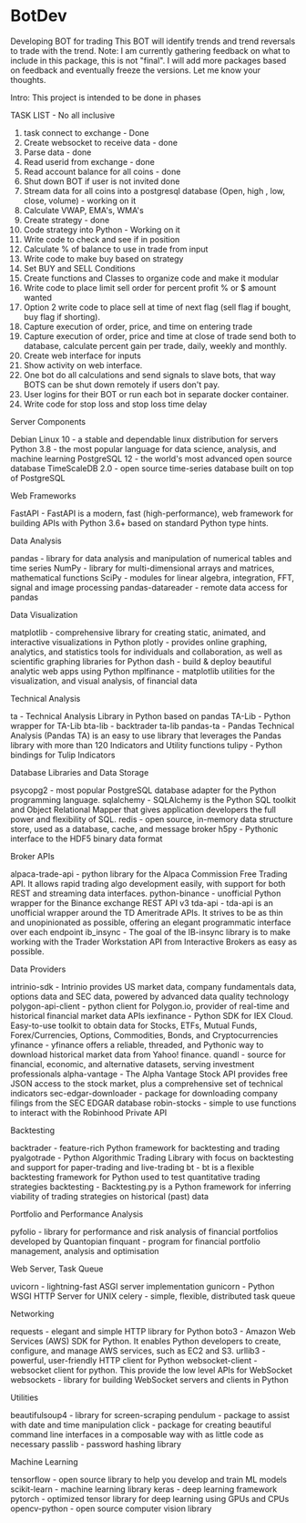# BotDev
Developing BOT for trading
This BOT will identify trends and trend reversals to trade with the trend.
Note: I am currently gathering feedback on what to include in this package, this is not "final". I will add more packages based on feedback and eventually freeze the versions. Let me know your thoughts.

Intro:
This project is intended to be done in phases

TASK LIST - No all inclusive

1) task connect to exchange - Done
2) Create websocket to receive data - done
3) Parse data - done
4) Read userid from exchange - done
5) Read account balance for all coins - done
6) Shut down BOT if user is not invited done
7) Stream data for all coins into a postgresql database (Open, high , low, close, volume) - working on it
8) Calculate VWAP, EMA's, WMA's
9) Create strategy - done
10) Code strategy into Python - Working  on it
11) Write code to check and see if in position
12) Calculate % of balance to use in trade from input
13) Write code to make buy based on strategy
14) Set BUY and SELL Conditions
15) Create functions and Classes to organize code and make it modular
16) Write code to place limit sell order for percent profit % or $ amount wanted
17) Option 2 write code to place sell at time of next flag (sell flag if bought, buy flag if shorting). 
18) Capture execution of order, price, and time on entering trade
19) Capture execution of order, price and time at close of trade send both to database, calculate percent gain per trade, daily, weekly and monthly. 
20) Create web interface for inputs
21) Show activity on web interface.  
22) One bot do all calculations and send signals to slave bots, that way BOTS can be shut down remotely if users don't pay.  
23) User logins for their BOT or run each bot in separate docker container.
24) Write code for stop loss and stop loss time delay

Server Components

Debian Linux 10 - a stable and dependable linux distribution for servers
Python 3.8 - the most popular language for data science, analysis, and machine learning
PostgreSQL 12 - the world's most advanced open source database
TimeScaleDB 2.0 - open source time-series database built on top of PostgreSQL

Web Frameworks

FastAPI - FastAPI is a modern, fast (high-performance), web framework for building APIs with Python 3.6+ based on standard Python type hints.

Data Analysis

pandas - library for data analysis and manipulation of numerical tables and time series
NumPy - library for multi-dimensional arrays and matrices, mathematical functions
SciPy - modules for linear algebra, integration, FFT, signal and image processing
pandas-datareader - remote data access for pandas

Data Visualization

matplotlib - comprehensive library for creating static, animated, and interactive visualizations in Python
plotly - provides online graphing, analytics, and statistics tools for individuals and collaboration, as well as scientific graphing libraries for Python
dash - build & deploy beautiful analytic web apps using Python
mplfinance - matplotlib utilities for the visualization, and visual analysis, of financial data

Technical Analysis

ta - Technical Analysis Library in Python based on pandas
TA-Lib - Python wrapper for TA-Lib
bta-lib - backtrader ta-lib
pandas-ta - Pandas Technical Analysis (Pandas TA) is an easy to use library that leverages the Pandas library with more than 120 Indicators and Utility functions
tulipy - Python bindings for Tulip Indicators

Database Libraries and Data Storage

psycopg2 - most popular PostgreSQL database adapter for the Python programming language.
sqlalchemy - SQLAlchemy is the Python SQL toolkit and Object Relational Mapper that gives application developers the full power and flexibility of SQL.
redis - open source, in-memory data structure store, used as a database, cache, and message broker
h5py - Pythonic interface to the HDF5 binary data format

Broker APIs

alpaca-trade-api - python library for the Alpaca Commission Free Trading API. It allows rapid trading algo development easily, with support for both REST and streaming data interfaces.
python-binance - unofficial Python wrapper for the Binance exchange REST API v3
tda-api - tda-api is an unofficial wrapper around the TD Ameritrade APIs. It strives to be as thin and unopinionated as possible, offering an elegant programmatic interface over each endpoint
ib_insync - The goal of the IB-insync library is to make working with the Trader Workstation API from Interactive Brokers as easy as possible.

Data Providers

intrinio-sdk - Intrinio provides US market data, company fundamentals data, options data and SEC data, powered by advanced data quality technology
polygon-api-client - python client for Polygon.io, provider of real-time and historical financial market data APIs
iexfinance - Python SDK for IEX Cloud. Easy-to-use toolkit to obtain data for Stocks, ETFs, Mutual Funds, Forex/Currencies, Options, Commodities, Bonds, and Cryptocurrencies
yfinance - yfinance offers a reliable, threaded, and Pythonic way to download historical market data from Yahoo! finance.
quandl - source for financial, economic, and alternative datasets, serving investment professionals
alpha-vantage - The Alpha Vantage Stock API provides free JSON access to the stock market, plus a comprehensive set of technical indicators
sec-edgar-downloader - package for downloading company filings from the SEC EDGAR database
robin-stocks - simple to use functions to interact with the Robinhood Private API

Backtesting

backtrader - feature-rich Python framework for backtesting and trading
pyalgotrade - Python Algorithmic Trading Library with focus on backtesting and support for paper-trading and live-trading
bt - bt is a flexible backtesting framework for Python used to test quantitative trading strategies
backtesting - Backtesting.py is a Python framework for inferring viability of trading strategies on historical (past) data

Portfolio and Performance Analysis

pyfolio - library for performance and risk analysis of financial portfolios developed by Quantopian
finquant - program for financial portfolio management, analysis and optimisation

Web Server, Task Queue

uvicorn - lightning-fast ASGI server implementation
gunicorn - Python WSGI HTTP Server for UNIX
celery - simple, flexible, distributed task queue

Networking

requests - elegant and simple HTTP library for Python
boto3 - Amazon Web Services (AWS) SDK for Python. It enables Python developers to create, configure, and manage AWS services, such as EC2 and S3.
urllib3 - powerful, user-friendly HTTP client for Python
websocket-client - websocket client for python. This provide the low level APIs for WebSocket
websockets - library for building WebSocket servers and clients in Python

Utilities

beautifulsoup4 - library for screen-scraping
pendulum - package to assist with date and time manipulation
click - package for creating beautiful command line interfaces in a composable way with as little code as necessary
passlib - password hashing library

Machine Learning

tensorflow - open source library to help you develop and train ML models
scikit-learn - machine learning library
keras - deep learning framework
pytorch - optimized tensor library for deep learning using GPUs and CPUs
opencv-python - open source computer vision library
